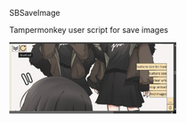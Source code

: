 SBSaveImage

Tampermonkey user script for save images

<img src="img/view.png" alt="view" style="width:300px;"/>
